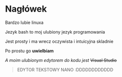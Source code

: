 # Nagłówek
  Bardzo lubie linuxa
  
  
  Jezyk bash to moj ulubiony jezyk programowania
  
  Jest prosty i ma wrecz oczywista i intuicyjna skladnie
  

Po prostu go **uwielbiam** 


*A moim ulubionym edytorem do kodu jest*
~~Visual Studio~~
> EDYTOR TEKSTOWY NANO :DDDDDDDDDDDD
